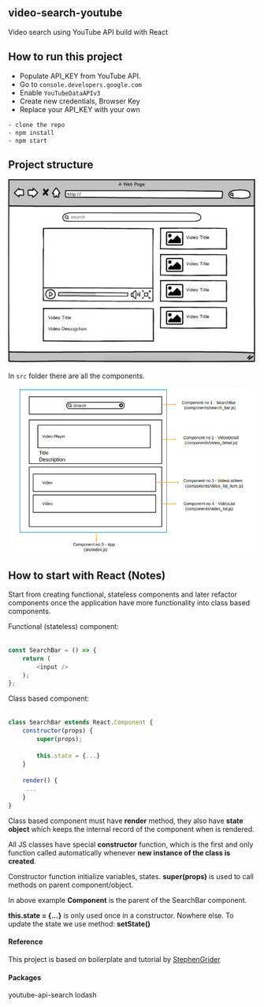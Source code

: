 ## video-search-youtube
Video search using YouTube API build with React

## How to run this project

 - Populate API_KEY from YouTube API.
 - Go to ```console.developers.google.com```
 - Enable ```YouTubeDataAPIv3```
 - Create new credentials, Browser Key
 - Replace your API_KEY with your own


```
- clone the repo
- npm install
- npm start
```

## Project structure

![Wireframe](readme-images/react-lesson2.png)

In ```src``` folder there are all the components.

![Components](readme-images/components.png)

## How to start with React (Notes)

Start from creating functional, stateless components and later refactor components once the application have more functionality into class based components.

Functional (stateless) component:

```js

const SearchBar = () => {
	return (
		<input />
	);
};
```

Class based component:

```js

class SearchBar extends React.Component {
	constructor(props) {
		super(props);

		this.state = {...}
	}

	render() {
	 ...
	}
}
```

Class based component must have **render** method, they also have **state object** which keeps the internal record of the component when is rendered.

All JS classes have special **constructor** function, which is the first and only function called automatically whenever **new instance of the class is created**.

Constructor function initialize variables, states.
**super(props)** is used to call methods on parent component/object.

In above example **Component** is the parent of the SearchBar component.

**this.state = {...}** is only used once in a constructor. Nowhere else. To update the state we use method: **setState()** 


#### Reference
This project is based on boilerplate and tutorial by [StephenGrider](https://github.com/StephenGrider/ReduxSimpleStarter)

#### Packages
youtube-api-search
lodash
